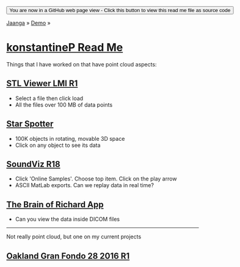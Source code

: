 <span style=display:none; >
[You are now in a GitHub source code view - click this link to view Read Me file as a web page]
( https://jaanga.github.io/demo/konstantine-p/index.html "View file as a web page." ) </span>
<input type=button onclick=window.location.href='https://github.com/jaanga/jaanga.github.io/tree/master/demo/konstantine-p/'; 
value='You are now in a GitHub web page view - Click this button to view this read me file as source code' >

[Jaanga]( https://jaanga.github.io ) » [Demo]( https://jaanga.github.io/demo/  ) »

[konstantineP Read Me]( ./index.html )
===

Things that I have worked on that have point cloud aspects:


## [STL Viewer LMI R1]( http://jaanga.github.io/demo/jordanP/stl-viewer-lmi/stl-viewer-lmi-r1.html )

* Select a file then click load
* All the files over 100 MB of data points



## [ Star Spotter]( http://jaanga.github.io/outer-space/star-spotter/star-spotter-r1.html )

* 100K objects in rotating, movable 3D space
* Click on any object to see its data



## [SoundViz R18]( http://soundviz.github.io/r18/soundviz-r18.html# )

* Click 'Online Samples'. Choose top item. Click on the play arrow
* ASCII MatLab exports. Can we replay data in real time?


## [The Brain of Richard App]( http://jaanga.github.io/brainofrichard/ )

* Can you view the data inside DICOM files

***

Not really point cloud, but one on my current projects

## [Oakland Gran Fondo 28 2016 R1]( https://cynthiaarmour.github.io/oakland-gran-fondo-2016/code/oakland-gran-fondo-28-r1.html#file=https://cynthiaarmour.github.io/oakland-gran-fondo-2016/maps/oakland-gran-fondo-28_14_2627_6329_7_3_490_210_.json )



